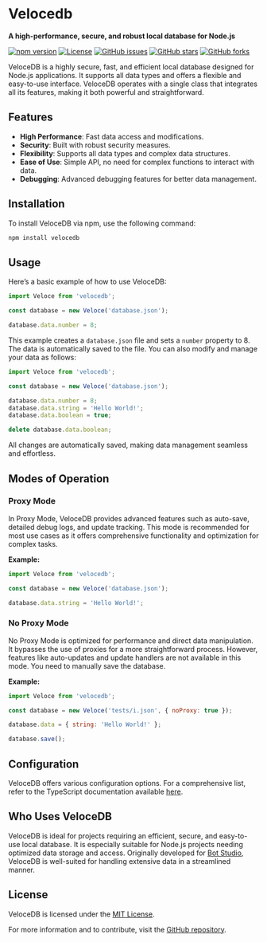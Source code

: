 # Velocedb

**A high-performance, secure, and robust local database for Node.js**

[![npm version](https://badge.fury.io/js/velocedb.svg)](https://www.npmjs.com/package/velocedb)
[![License](https://img.shields.io/badge/license-MIT-blue.svg)](https://opensource.org/licenses/MIT)
[![GitHub issues](https://img.shields.io/github/issues/amirfarzamnia/velocedb.svg)](https://github.com/amirfarzamnia/velocedb/issues)
[![GitHub stars](https://img.shields.io/github/stars/amirfarzamnia/velocedb.svg)](https://github.com/amirfarzamnia/velocedb/stargazers)
[![GitHub forks](https://img.shields.io/github/forks/amirfarzamnia/velocedb.svg)](https://github.com/amirfarzamnia/velocedb/forks)

VeloceDB is a highly secure, fast, and efficient local database designed for Node.js applications. It supports all data types and offers a flexible and easy-to-use interface. VeloceDB operates with a single class that integrates all its features, making it both powerful and straightforward.

## Features

- **High Performance**: Fast data access and modifications.
- **Security**: Built with robust security measures.
- **Flexibility**: Supports all data types and complex data structures.
- **Ease of Use**: Simple API, no need for complex functions to interact with data.
- **Debugging**: Advanced debugging features for better data management.

## Installation

To install VeloceDB via npm, use the following command:

```bash
npm install velocedb
```

## Usage

Here’s a basic example of how to use VeloceDB:

```javascript
import Veloce from 'velocedb';

const database = new Veloce('database.json');

database.data.number = 8;
```

This example creates a `database.json` file and sets a `number` property to 8. The data is automatically saved to the file. You can also modify and manage your data as follows:

```javascript
import Veloce from 'velocedb';

const database = new Veloce('database.json');

database.data.number = 8;
database.data.string = 'Hello World!';
database.data.boolean = true;

delete database.data.boolean;
```

All changes are automatically saved, making data management seamless and effortless.

## Modes of Operation

### Proxy Mode

In Proxy Mode, VeloceDB provides advanced features such as auto-save, detailed debug logs, and update tracking. This mode is recommended for most use cases as it offers comprehensive functionality and optimization for complex tasks.

**Example:**

```javascript
import Veloce from 'velocedb';

const database = new Veloce('database.json');

database.data.string = 'Hello World!';
```

### No Proxy Mode

No Proxy Mode is optimized for performance and direct data manipulation. It bypasses the use of proxies for a more straightforward process. However, features like auto-updates and update handlers are not available in this mode. You need to manually save the database.

**Example:**

```javascript
import Veloce from 'velocedb';

const database = new Veloce('tests/i.json', { noProxy: true });

database.data = { string: 'Hello World!' };

database.save();
```

## Configuration

VeloceDB offers various configuration options. For a comprehensive list, refer to the TypeScript documentation available [here](./index.d.ts).

## Who Uses VeloceDB

VeloceDB is ideal for projects requiring an efficient, secure, and easy-to-use local database. It is especially suitable for Node.js projects needing optimized data storage and access. Originally developed for [Bot Studio](https://www.botstudioo.com), VeloceDB is well-suited for handling extensive data in a streamlined manner.

## License

VeloceDB is licensed under the [MIT License](https://opensource.org/licenses/MIT).

For more information and to contribute, visit the [GitHub repository](https://github.com/amirfarzamnia/velocedb).
